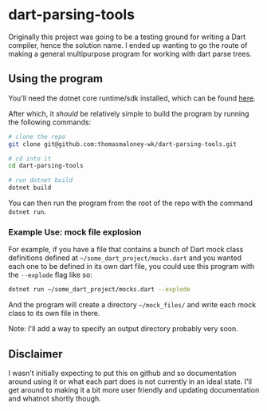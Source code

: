 # dart-parsing-tools
Originally this project was going to be a testing ground for writing a Dart compiler, hence the solution name.
I ended up wanting to go the route of making a general multipurpose program for working with dart parse trees.

## Using the program
You'll need the dotnet core runtime/sdk installed, which can be found [here](https://dotnet.microsoft.com/en-us/download).

After which, it _should_ be relatively simple to build the program by running the following commands:

```bash
# clone the repo
git clone git@github.com:thomasmaloney-wk/dart-parsing-tools.git

# cd into it
cd dart-parsing-tools

# run dotnet build
dotnet build
```

You can then run the program from the root of the repo with the command `dotnet run`.

### Example Use: mock file explosion
For example, if you have a file that contains a bunch of Dart mock class definitions defined at `~/some_dart_project/mocks.dart` and you wanted each one to be defined in its own dart file, you could use this program with the `--explode` flag like so:

```bash
dotnet run ~/some_dart_project/mocks.dart --explode
```

And the program will create a directory `~/mock_files/` and write each mock class to its own file in there.

Note: I'll add a way to specify an output directory probably very soon.

## Disclaimer
I wasn't initially expecting to put this on github and so documentation around using it or what each part does is not currently in an ideal state.
I'll get around to making it a bit more user friendly and updating documentation and whatnot shortly though.
